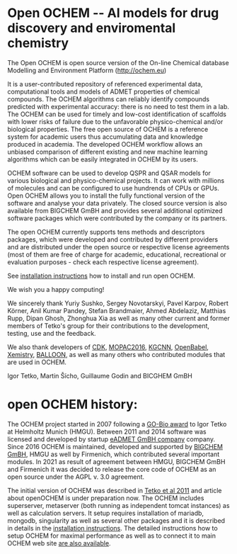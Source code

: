 # Open OCHEM -- AI models for drug discovery and enviromental chemistry

The Open OCHEM is open source version of the On-line Chemical database Modelling and Environment Platform (http://ochem.eu)

It is a user-contributed repository of referenced experimental data, computational tools and models of ADMET properties of chemical compounds. The OCHEM algorithms can reliably identify compounds predicted with experimental accuracy: there is no need to test them in a lab. The OCHEM can be used for timely and low-cost identification of scaffolds with lower risks of failure due to the unfavorable physico-chemical and/or biological properties. The free open source of OCHEM is a reference system for academic users thus accumulating data and knowledge produced in academia. The developed OCHEM workflow allows an unbiased comparison of different existing and new machine learning algorithms which can be easily integrated in OCHEM by its users.
	
OCHEM software can be used to develop QSPR and QSAR models for various biological and physico-chemical projects. It can work with millions of molecules and can be configured to use hundrends of CPUs or GPUs. Open OCHEM allows you to install the fully functional version of the software and analyse your data privately. The closed source version is also available from BIGCHEM GmBH and provides several additional optimized software packages which were contributed by the company or its partners.

The open OCHEM currently supports tens methods and descriptors packages, which were developed and contributed by different providers and are distributed under the open source or respective license agreements (most of them are free of charge for academic, educational, recreational or evaluation purposes - check each respective license agreement).

See [installation instructions](./INSTRUCTIONS_OCHEM) how to install and run open OCHEM.

We wish you a happy computing! 

We sincerely thank Yuriy Sushko, Sergey Novotarskyi, Pavel Karpov, Robert Körner, Anil Kumar Pandey, Stefan Brandmaier, Ahmed Abdelaziz, Matthias Rupp, Dipan Ghosh, Zhonghua Xia as well as many other current and former members of Tetko's group for their contributions to the development, testing, use and the feedback.

We also thank developers of [CDK](github.com/cdk), [MOPAC2016](http://openmopac.net), [KGCNN](https://github.com/aimat-lab/gcnn_keras), [OpenBabel](https://github.com/openbabel/openbabel), [Xemistry](https://www.xemistry.com/), [BALLOON](http://users.abo.fi/mivainio/balloon/), as well as many others who contributed modules that are used in OCHEM.

Igor Tetko, Martin Šícho, Guillaume Godin and BICGHEM GmBH



# open OCHEM history:

The OCHEM project started in 2007 following a [GO-Bio award](https://www.go-bio.de/gobio/de/gefoerderte-projekte/_documents/die-toxizitaet-von-wirkstoffen-und-chemikalien-berechnen.html) to Igor Tetko at Helmholtz Munich (HMGU). Between 2011 and 2014 software was licensed and developed by startup [eADMET GmBH company](http://eadmet.com) company. Since 2016 OCHEM is maintained, developed and supported by [BIGCHEM GmBH](http://bigchem.de), HMGU as well by Firmenich, which contributed several important modules. In 2021 as result of agreement between HMGU, BIGCHEM GmBH and Firmenich it was decided to release the core code of OCHEM as an open source under the AGPL v. 3.0 agreement.

The initial version of OCHEM was described in [Tetko et al 2011](https://link.springer.com/article/10.1007/s10822-011-9440-2) and article about openOCHEM is under preparation now. The OCHEM includes superserver, metaserver (both running as independent tomcat instances) as well as calculation servers. It setup requires installation of mariadb, mongodb, singularity as well as several other packages and it is described in details in the [installation instructions](./INSTRUCTIONS_OCHEM). The detailed instructions how to setup OCHEM for maximal performance as well as to connect it to main OCHEM web site [are also available]().
